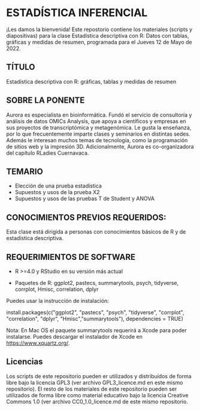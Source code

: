 # ESTADÍSTICA INFERENCIAL

¡Les damos la bienvenida! Este repostorio contiene los materiales (scripts 
y diapositivas) para la clase Estadística descriptiva con R: Datos con 
tablas, gráficas y medidas de resumen, programada para el Jueves 12 de 
Mayo de 2022.

## TÍTULO

Estadística descriptiva con R: gráficas, tablas y medidas de resumen

## SOBRE LA PONENTE

Aurora es especialista en bioinformática. Fundó el servicio de consultoría 
y análisis de datos OMICs Analysis, que apoya a científicos y empresas en 
sus proyectos de transcriptómica y metagenómica. Le gusta la enseñanza, 
por lo que frecuentemente imparte clases y seminarios en distintas sedes. 
Además le interesan muchos temas de tecnología, como la programación de 
sitios web y la impresión 3D. Adicionalmente, Aurora es co-organizadora 
del capítulo RLadies Cuernavaca.

## TEMARIO

- Elección de una prueba estadística
- Supuestos y usos de la prueba X2
- Supuestos y usos de las pruebas T de Student y ANOVA

## CONOCIMIENTOS PREVIOS REQUERIDOS:

Esta clase está dirigida a personas con conocimientos básicos de R y de 
estadística descriptiva.

## REQUERIMIENTOS DE SOFTWARE

- R >=4.0 y RStudio en su versión más actual

- Paquetes de R: ggplot2, pastecs, summarytools, psych, tidyverse, 
corrplot, Hmisc, correlation, dplyr

Puedes usar la instrucción de instalación:

install.packages(c("ggplot2", "pastecs", "psych", "tidyverse", "corrplot", 
"correlation", "dplyr", "Hmisc","summarytools"), dependencies = TRUE)

Nota: En Mac OS el paquete summarytools requerirá a Xcode para poder 
instalarse. Puedes descargar el instalador de Xcode en 
https://www.xquartz.org/.

## Licencias

Los scripts de este repositorio pueden er utilizados y distribuídos de 
forma libre bajo la licencia GPL3 (ver archivo GPL3_licence.md en este 
mismo repositorio). El resto de los materiales de este repositorio pueden 
ser utilizados de forma libre como material educativo bajo la licencia 
Creative Commons 1.0 (ver archivo CC0_1.0_licence.md de este mismo 
repositorio.
